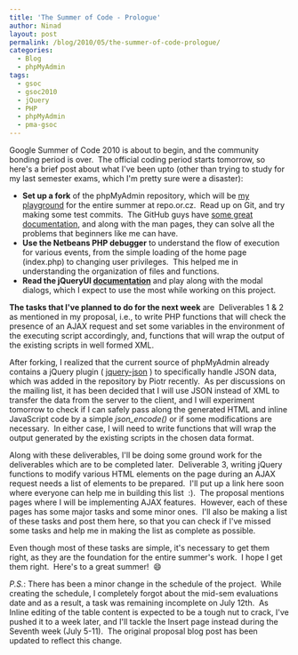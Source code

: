 ```yaml
---
title: 'The Summer of Code - Prologue'
author: Ninad
layout: post
permalink: /blog/2010/05/the-summer-of-code-prologue/
categories:
  - Blog
  - phpMyAdmin
tags:
  - gsoc
  - gsoc2010
  - jQuery
  - PHP
  - phpMyAdmin
  - pma-gsoc
---
```

Google Summer of Code 2010 is about to begin, and the community bonding period is over.  The official coding period starts tomorrow, so here's a brief post about what I've been upto (other than trying to study for my last semester exams, which I'm pretty sure were a disaster):

  * **Set up a fork** of the phpMyAdmin repository, which will be [my playground][1] for the entire summer at repo.or.cz.  Read up on Git, and try making some test commits.  The GitHub guys have [some great documentation][2], and along with the man pages, they can solve all the problems that beginners like me can have.
  * **Use the Netbeans PHP debugger** to understand the flow of execution for various events, from the simple loading of the home page (index.php) to changing user privileges.  This helped me in understanding the organization of files and functions.
  * **Read the jQueryUI [documentation][3]** and play along with the modal dialogs, which I expect to use the most while working on this project.

**The tasks that I've planned to do for the next week** are  Deliverables 1 & 2 as mentioned in my proposal, i.e., to write PHP functions that will check the presence of an AJAX request and set some variables in the environment of the executing script accordingly, and, functions that will wrap the output of the existing scripts in well formed XML.

After forking, I realized that the current source of phpMyAdmin already contains a jQuery plugin ( [jquery-json][4] ) to specifically handle JSON data, which was added in the repository by Piotr recently.  As per discussions on the mailing list, it has been decided that I will use JSON instead of XML to transfer the data from the server to the client, and I will experiment tomorrow to check if I can safely pass along the generated HTML and inline JavaScript code by a simple *json_encode()* or if some modifications are necessary.  In either case, I will need to write functions that will wrap the output generated by the existing scripts in the chosen data format.

Along with these deliverables, I'll be doing some ground work for the deliverables which are to be completed later.  Deliverable 3, writing jQuery functions to modify various HTML elements on the page during an AJAX request needs a list of elements to be prepared.  I'll put up a link here soon where everyone can help me in building this list  :).  The proposal mentions pages where I will be implementing AJAX features.  However, each of these pages has some major tasks and some minor ones.  I'll also be making a list of these tasks and post them here, so that you can check if I've missed some tasks and help me in making the list as complete as possible.

Even though most of these tasks are simple, it's necessary to get them right, as they are the foundation for the entire summer's work.  I hope I get them right.  Here's to a great summer!  :smile:

*P.S.*: There has been a minor change in the schedule of the project.  While creating the schedule, I completely forgot about the mid-sem evaluations date and as a result, a task was remaining incomplete on July 12th.  As Inline editing of the table content is expected to be a tough nut to crack, I've pushed it to a week later, and I'll tackle the Insert page instead during the Seventh week (July 5-11).  The original proposal blog post has been updated to reflect this change.

 [1]: http://repo.or.cz/w/phpmyadmin/ninadsp.git "Forked Repo link"
 [2]: http://help.github.com/ "GitHub Help"
 [3]: http://docs.jquery.com/UI "jQueryUI Docs"
 [4]: http://code.google.com/p/jquery-json/ "jQuery JSON Project Page"
